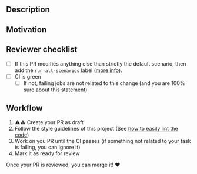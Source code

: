 ## Description

<!-- A brief description of the change being made with this pull request. -->

## Motivation

<!-- What inspired you to submit this pull request? -->

## Reviewer checklist

* [ ] If this PR modifies anything else than strictly the default scenario, then add the `run-all-scenarios` label ([more info](https://github.com/DataDog/system-tests/blob/main/docs/CI/system-tests-ci.md)). 
* [ ] CI is green
   * [ ] If not, failing jobs are not related to this change (and you are 100% sure about this statement)

## Workflow

1. ⚠️⚠️ Create your PR as draft
2. Follow the style guidelines of this project (See [how to easily lint the code](https://github.com/DataDog/system-tests/blob/main/docs/edit/lint.md))
3. Work on you PR until the CI passes (if something not related to your task is failing, you can ignore it)
4. Mark it as ready for review

Once your PR is reviewed, you can merge it! :heart:

